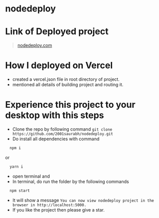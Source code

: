 # nodedeploy


# Link of Deployed project

> [nodedeploy.com](https://nodedeploy-agfs3p2p8-2001saurabh.vercel.app//)
# How I deployed on Vercel
- created a vercel.json file in root directory of project. 
- mentioned all details of building project and routing it. 


# Experience this project to your desktop with this steps 
- Clone the repo by following command ```git clone https://github.com/2001saurabh/nodedeploy.git```
- Do install all dependencies with command 
```js
  npm i
``` 
or
```js
  yarn i
```
- open terminal and
- In  terminal, do run the folder by the following commands
```js
  npm start
```
-  It will show a message ```You can now view nodedeploy project in the browser in http://localhost:5000.```
-  If you like the project then please give a star.
